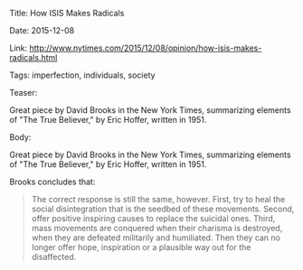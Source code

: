 Title: How ISIS Makes Radicals

Date: 2015-12-08

Link:  http://www.nytimes.com/2015/12/08/opinion/how-isis-makes-radicals.html

Tags: imperfection, individuals, society

Teaser:

Great piece by David Brooks in the New York Times, summarizing elements of "The True Believer," by Eric Hoffer, written in 1951.

Body:

Great piece by David Brooks in the New York Times, summarizing elements of "The True Believer," by Eric Hoffer, written in 1951.

Brooks concludes that:

> The correct response is still the same, however. First, try to heal the social disintegration that is the seedbed of these movements. Second, offer positive inspiring causes to replace the suicidal ones. Third, mass movements are conquered when their charisma is destroyed, when they are defeated militarily and humiliated. Then they can no longer offer hope, inspiration or a plausible way out for the disaffected.

